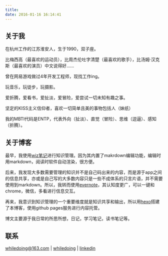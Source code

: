 ```yaml
---
title:
date: 2016-01-16 16:14:41
---
```


## 关于我

在杭州工作的江苏淮安人，生于1990，双子座。

比梅西高（最喜欢的运动员），比周杰伦吐字清楚（最喜欢的歌手），比汤姆·汉克斯（最喜欢的演员）中文说得好……

曾在网易游戏做过4年开发工程师，现找工作ing。

玩音乐，玩徒步，玩摄影。

爱折腾，爱看书，爱扯淡，爱冒险，爱尝试一切未知有趣之事。

坚定的KISS主义信仰者，喜欢一切简单且美的事物包括人（妹纸）

我的MBTI代码是ENTP，代表外向（扯淡）、直觉（冒险）、思维（逗逼）、感知（折腾）。

## 关于博客

最早，我使用[wiz笔记](https://www.wiz.cn/)进行知识管理。因为其内置了makrdown编辑功能，编辑时用markdown，阅读时软件自动渲染，很方便。

后来，我发现大多数需要管理的知识并不是自己码出来的内容，而是源于app之间的信息共享，亦或是自己写的大多数内容只是一些不成体系的只言片语，并不需要使用到markdown。所以，我转而使用[evernote](https://www.yinxiang.com/)，其认知度更广，可以一键和chrome，微信，多看进行信息交互。

再来，我意识到知识管理的一个重要维度就是知识共享和输出，所以用[hexo](https://hexo.io/)搭建了本博客，使用github pages服务进行内容托管。

博文主要源于我日常的所思所想，日记，学习笔记，读书笔记等。

## 联系

<i class="fa fa-envelope" style="color:DeepSkyBlue"></i> [whiledoing@163.com](mailto:whiledoing@163.com) |
<i class="fa fa-github-alt" style="color:DeepSkyBlue"></i> [whiledoing](https://github.com/whiledoing) |
<i class="fa fa-linkedin" style="color:DeepSkyBlue"></i> [linkedin](https://www.linkedin.com/in/jinzheng-jiang/)
<!-- <i class="fa fa-file-pdf-o" style="color:DeepSkyBlue"></i> [résumé](/doc/cv-jinzheng-jiang-cn.pdf) -->